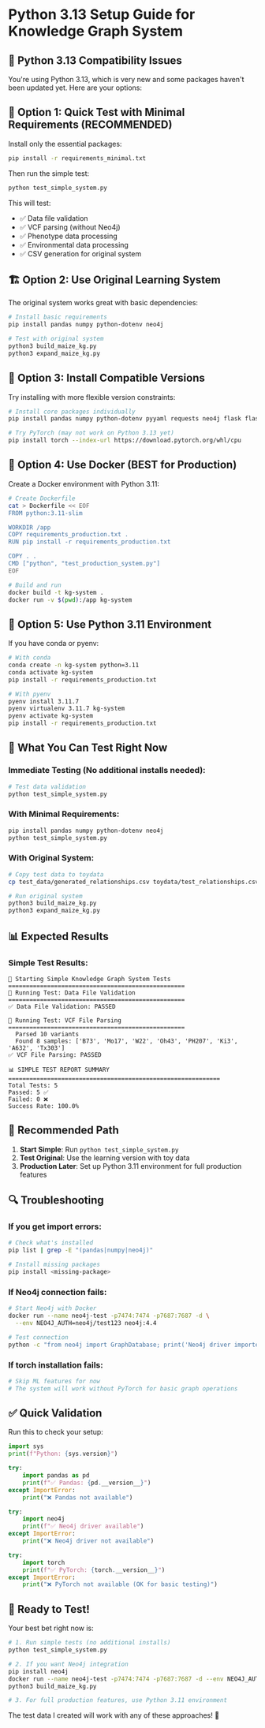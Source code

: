 # Python 3.13 Setup Guide for Knowledge Graph System

## 🐍 Python 3.13 Compatibility Issues

You're using Python 3.13, which is very new and some packages haven't been updated yet. Here are your options:

## 🚀 **Option 1: Quick Test with Minimal Requirements (RECOMMENDED)**

Install only the essential packages:

```bash
pip install -r requirements_minimal.txt
```

Then run the simple test:

```bash
python test_simple_system.py
```

This will test:
- ✅ Data file validation
- ✅ VCF parsing (without Neo4j)
- ✅ Phenotype data processing
- ✅ Environmental data processing
- ✅ CSV generation for original system

## 🏗️ **Option 2: Use Original Learning System**

The original system works great with basic dependencies:

```bash
# Install basic requirements
pip install pandas numpy python-dotenv neo4j

# Test with original system
python3 build_maize_kg.py
python3 expand_maize_kg.py
```

## 🔧 **Option 3: Install Compatible Versions**

Try installing with more flexible version constraints:

```bash
# Install core packages individually
pip install pandas numpy python-dotenv pyyaml requests neo4j flask flask-cors scipy networkx

# Try PyTorch (may not work on Python 3.13 yet)
pip install torch --index-url https://download.pytorch.org/whl/cpu
```

## 🐳 **Option 4: Use Docker (BEST for Production)**

Create a Docker environment with Python 3.11:

```bash
# Create Dockerfile
cat > Dockerfile << EOF
FROM python:3.11-slim

WORKDIR /app
COPY requirements_production.txt .
RUN pip install -r requirements_production.txt

COPY . .
CMD ["python", "test_production_system.py"]
EOF

# Build and run
docker build -t kg-system .
docker run -v $(pwd):/app kg-system
```

## 🔄 **Option 5: Use Python 3.11 Environment**

If you have conda or pyenv:

```bash
# With conda
conda create -n kg-system python=3.11
conda activate kg-system
pip install -r requirements_production.txt

# With pyenv
pyenv install 3.11.7
pyenv virtualenv 3.11.7 kg-system
pyenv activate kg-system
pip install -r requirements_production.txt
```

## 🧪 **What You Can Test Right Now**

### **Immediate Testing (No additional installs needed):**

```bash
# Test data validation
python test_simple_system.py
```

### **With Minimal Requirements:**

```bash
pip install pandas numpy python-dotenv neo4j
python test_simple_system.py
```

### **With Original System:**

```bash
# Copy test data to toydata
cp test_data/generated_relationships.csv toydata/test_relationships.csv

# Run original system
python3 build_maize_kg.py
python3 expand_maize_kg.py
```

## 📊 **Expected Results**

### **Simple Test Results:**
```
🧪 Starting Simple Knowledge Graph System Tests
==================================================
🔬 Running Test: Data File Validation
==================================================
✅ Data File Validation: PASSED

🔬 Running Test: VCF File Parsing
==================================================
  Parsed 10 variants
  Found 8 samples: ['B73', 'Mo17', 'W22', 'Oh43', 'PH207', 'Ki3', 'A632', 'Tx303']
✅ VCF File Parsing: PASSED

📊 SIMPLE TEST REPORT SUMMARY
============================================================
Total Tests: 5
Passed: 5 ✅
Failed: 0 ❌
Success Rate: 100.0%
```

## 🎯 **Recommended Path**

1. **Start Simple**: Run `python test_simple_system.py`
2. **Test Original**: Use the learning version with toy data
3. **Production Later**: Set up Python 3.11 environment for full production features

## 🔍 **Troubleshooting**

### **If you get import errors:**
```bash
# Check what's installed
pip list | grep -E "(pandas|numpy|neo4j)"

# Install missing packages
pip install <missing-package>
```

### **If Neo4j connection fails:**
```bash
# Start Neo4j with Docker
docker run --name neo4j-test -p7474:7474 -p7687:7687 -d \
  --env NEO4J_AUTH=neo4j/test123 neo4j:4.4

# Test connection
python -c "from neo4j import GraphDatabase; print('Neo4j driver imported successfully')"
```

### **If torch installation fails:**
```bash
# Skip ML features for now
# The system will work without PyTorch for basic graph operations
```

## ✅ **Quick Validation**

Run this to check your setup:

```python
import sys
print(f"Python: {sys.version}")

try:
    import pandas as pd
    print(f"✅ Pandas: {pd.__version__}")
except ImportError:
    print("❌ Pandas not available")

try:
    import neo4j
    print(f"✅ Neo4j driver available")
except ImportError:
    print("❌ Neo4j driver not available")

try:
    import torch
    print(f"✅ PyTorch: {torch.__version__}")
except ImportError:
    print("❌ PyTorch not available (OK for basic testing)")
```

## 🎉 **Ready to Test!**

Your best bet right now is:

```bash
# 1. Run simple tests (no additional installs)
python test_simple_system.py

# 2. If you want Neo4j integration
pip install neo4j
docker run --name neo4j-test -p7474:7474 -p7687:7687 -d --env NEO4J_AUTH=neo4j/test123 neo4j:4.4
python3 build_maize_kg.py

# 3. For full production features, use Python 3.11 environment
```

The test data I created will work with any of these approaches! 🚀
